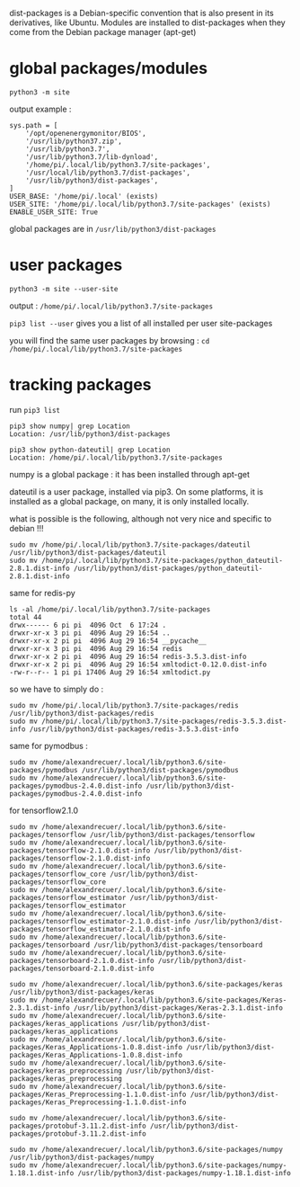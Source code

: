 dist-packages is a Debian-specific convention that is also present in its derivatives, like Ubuntu. 
Modules are installed to dist-packages when they come from the Debian package manager (apt-get)

# global packages/modules

`python3 -m site`

output example :
```
sys.path = [
    '/opt/openenergymonitor/BIOS',
    '/usr/lib/python37.zip',
    '/usr/lib/python3.7',
    '/usr/lib/python3.7/lib-dynload',
    '/home/pi/.local/lib/python3.7/site-packages',
    '/usr/local/lib/python3.7/dist-packages',
    '/usr/lib/python3/dist-packages',
]
USER_BASE: '/home/pi/.local' (exists)
USER_SITE: '/home/pi/.local/lib/python3.7/site-packages' (exists)
ENABLE_USER_SITE: True
```

global packages are in `/usr/lib/python3/dist-packages`

# user packages

`python3 -m site --user-site`

output : `/home/pi/.local/lib/python3.7/site-packages`

`pip3 list --user` gives you a list of all installed per user site-packages

you will find the same user packages by browsing : `cd /home/pi/.local/lib/python3.7/site-packages`

# tracking packages

run `pip3 list`

```
pip3 show numpy| grep Location
Location: /usr/lib/python3/dist-packages
```
```
pip3 show python-dateutil| grep Location
Location: /home/pi/.local/lib/python3.7/site-packages
```
numpy is a global package : it has been installed through apt-get 

dateutil is a user package, installed via pip3. On some platforms, it is installed as a global package, on many, it is only installed locally.

what is possible is the following, although not very nice and specific to debian !!!

```
sudo mv /home/pi/.local/lib/python3.7/site-packages/dateutil /usr/lib/python3/dist-packages/dateutil
sudo mv /home/pi/.local/lib/python3.7/site-packages/python_dateutil-2.8.1.dist-info /usr/lib/python3/dist-packages/python_dateutil-2.8.1.dist-info
```

same for redis-py
```
ls -al /home/pi/.local/lib/python3.7/site-packages
total 44
drwx------ 6 pi pi  4096 Oct  6 17:24 .
drwxr-xr-x 3 pi pi  4096 Aug 29 16:54 ..
drwxr-xr-x 2 pi pi  4096 Aug 29 16:54 __pycache__
drwxr-xr-x 3 pi pi  4096 Aug 29 16:54 redis
drwxr-xr-x 2 pi pi  4096 Aug 29 16:54 redis-3.5.3.dist-info
drwxr-xr-x 2 pi pi  4096 Aug 29 16:54 xmltodict-0.12.0.dist-info
-rw-r--r-- 1 pi pi 17406 Aug 29 16:54 xmltodict.py
```
so we have to simply do :
```
sudo mv /home/pi/.local/lib/python3.7/site-packages/redis /usr/lib/python3/dist-packages/redis
sudo mv /home/pi/.local/lib/python3.7/site-packages/redis-3.5.3.dist-info /usr/lib/python3/dist-packages/redis-3.5.3.dist-info
```
same for pymodbus :

```
sudo mv /home/alexandrecuer/.local/lib/python3.6/site-packages/pymodbus /usr/lib/python3/dist-packages/pymodbus
sudo mv /home/alexandrecuer/.local/lib/python3.6/site-packages/pymodbus-2.4.0.dist-info /usr/lib/python3/dist-packages/pymodbus-2.4.0.dist-info
```
for tensorflow2.1.0
```
sudo mv /home/alexandrecuer/.local/lib/python3.6/site-packages/tensorflow /usr/lib/python3/dist-packages/tensorflow
sudo mv /home/alexandrecuer/.local/lib/python3.6/site-packages/tensorflow-2.1.0.dist-info /usr/lib/python3/dist-packages/tensorflow-2.1.0.dist-info
sudo mv /home/alexandrecuer/.local/lib/python3.6/site-packages/tensorflow_core /usr/lib/python3/dist-packages/tensorflow_core
sudo mv /home/alexandrecuer/.local/lib/python3.6/site-packages/tensorflow_estimator /usr/lib/python3/dist-packages/tensorflow_estimator
sudo mv /home/alexandrecuer/.local/lib/python3.6/site-packages/tensorflow_estimator-2.1.0.dist-info /usr/lib/python3/dist-packages/tensorflow_estimator-2.1.0.dist-info
sudo mv /home/alexandrecuer/.local/lib/python3.6/site-packages/tensorboard /usr/lib/python3/dist-packages/tensorboard
sudo mv /home/alexandrecuer/.local/lib/python3.6/site-packages/tensorboard-2.1.0.dist-info /usr/lib/python3/dist-packages/tensorboard-2.1.0.dist-info

sudo mv /home/alexandrecuer/.local/lib/python3.6/site-packages/keras /usr/lib/python3/dist-packages/keras
sudo mv /home/alexandrecuer/.local/lib/python3.6/site-packages/Keras-2.3.1.dist-info /usr/lib/python3/dist-packages/Keras-2.3.1.dist-info
sudo mv /home/alexandrecuer/.local/lib/python3.6/site-packages/keras_applications /usr/lib/python3/dist-packages/keras_applications
sudo mv /home/alexandrecuer/.local/lib/python3.6/site-packages/Keras_Applications-1.0.8.dist-info /usr/lib/python3/dist-packages/Keras_Applications-1.0.8.dist-info
sudo mv /home/alexandrecuer/.local/lib/python3.6/site-packages/keras_preprocessing /usr/lib/python3/dist-packages/keras_preprocessing
sudo mv /home/alexandrecuer/.local/lib/python3.6/site-packages/Keras_Preprocessing-1.1.0.dist-info /usr/lib/python3/dist-packages/Keras_Preprocessing-1.1.0.dist-info

sudo mv /home/alexandrecuer/.local/lib/python3.6/site-packages/protobuf-3.11.2.dist-info /usr/lib/python3/dist-packages/protobuf-3.11.2.dist-info
```
```
sudo mv /home/alexandrecuer/.local/lib/python3.6/site-packages/numpy /usr/lib/python3/dist-packages/numpy
sudo mv /home/alexandrecuer/.local/lib/python3.6/site-packages/numpy-1.18.1.dist-info /usr/lib/python3/dist-packages/numpy-1.18.1.dist-info
```
